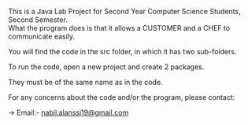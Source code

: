 This is a Java Lab Project for Second Year Computer Science Students, Second Semester.											
What the program does is that it allows a CUSTOMER and a CHEF to communicate easily.
                                
You will find the code in the src folder, in which it has two sub-folders.
										                                                           
To run the code, open a new project and create 2 packages.

They must be of the same name as in the code.

For any concerns about the code and/or the program, please contact:

-> Email:- nabil.alanssi19@gmail.com
